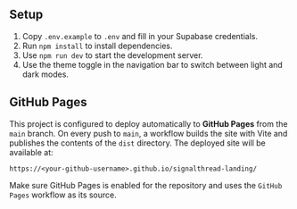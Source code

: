 ## Setup

1. Copy `.env.example` to `.env` and fill in your Supabase credentials.
2. Run `npm install` to install dependencies.
3. Use `npm run dev` to start the development server.
4. Use the theme toggle in the navigation bar to switch between light and dark modes.

## GitHub Pages

This project is configured to deploy automatically to **GitHub Pages** from the
`main` branch. On every push to `main`, a workflow builds the site with Vite and
publishes the contents of the `dist` directory. The deployed site will be
available at:

```
https://<your-github-username>.github.io/signalthread-landing/
```

Make sure GitHub Pages is enabled for the repository and uses the `GitHub Pages`
workflow as its source.

